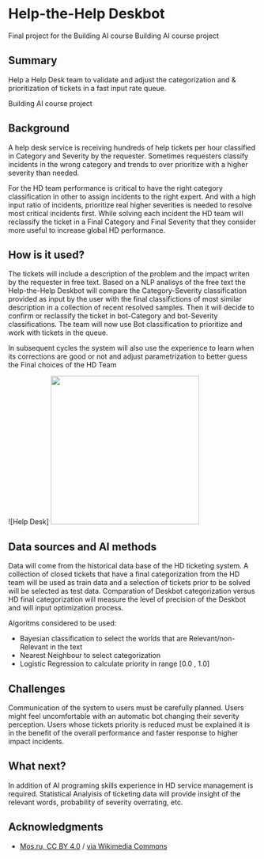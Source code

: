 <!-- This is the markdown template for the final project of the Building AI course, 
created by Reaktor Innovations and University of Helsinki. 
Copy the template, paste it to your GitHub README and edit! -->

# Help-the-Help Deskbot

Final project for the Building AI course
Building AI course project

## Summary

Help a Help Desk team to validate and adjust the categorization and & prioritization of tickets in a fast input rate queue.  

Building AI course project

## Background

A help desk service is receiving hundreds of help tickets per hour classified in Category and Severity by the requester. Sometimes requesters classify incidents in the wrong category and trends to over prioritize with a higher severity than needed. 

For the HD team performance is critical to have the right category classification in other to assign incidents to the right expert. 
And with a high input ratio of incidents, prioritize real higher severities is needed to resolve most critical incidents first.
While solving each incident the HD team will reclassify the ticket in a Final Category and Final Severity that they consider more useful to increase global HD performance.


## How is it used?

The tickets will include a description of the problem and the impact writen by the requester in free text. Based on a NLP analisys of the free text the Help-the-Help Deskbot will compare the Category-Severity classification provided as input by the user with the final classifictions of most similar description in a collection of recent resolved samples. Then it will decide to confirm or reclassify the ticket in bot-Category and bot-Severity classifications. The team will now use Bot classification to prioritize and work with tickets in the queue. 

In subsequent cycles the system will also use the experience to learn when its corrections are good or not and adjust parametrization to better guess the Final choices of the HD Team

![Help Desk] <img src="https://upload.wikimedia.org/wikipedia/commons/b/b4/%D0%A0%D0%B0%D0%B1%D0%BE%D1%82%D0%B0_%D0%BC%D0%BE%D1%81%D0%BA%D0%BE%D0%B2%D1%81%D0%BA%D0%BE%D0%B3%D0%BE_%D0%BA%D0%BE%D0%BB%D0%BB-%D1%86%D0%B5%D0%BD%D1%82%D1%80%D0%B0_%D0%BF%D0%BE_%D0%B2%D0%BE%D0%BF%D1%80%D0%BE%D1%81%D0%B0%D0%BC_%D0%BA%D0%BE%D1%80%D0%BE%D0%BD%D0%B0%D0%B2%D0%B8%D1%80%D1%83%D1%81%D0%B0.jpg" width="300">


## Data sources and AI methods
Data will come from the historical data base of the HD ticketing system. A collection of closed tickets that have a final categorization from the HD team will be used as train data and a selection of tickets prior to be solved will be selected as test data. Comparation of Deskbot categorization versus HD final categorization will measure the level of precision of the Deskbot and will input optimization process.
   
Algoritms considered to be used:
   * Bayesian classification to select the worlds that are Relevant/non-Relevant in the text
   * Nearest Neighbour to select categorization
   * Logistic Regression to calculate priority in range [0.0 , 1.0]
   
 
## Challenges

Communication of the system to users must be carefully planned. Users might feel uncomfortable with an automatic bot changing their severity perception. 
Users whose tickets priority is reduced must be explained it is in the benefit of the overall performance and faster response to higher impact incidents.

## What next?

In addition of AI programing skills experience in HD service management is required. Statistical Analyisis of ticketing data will provide insight of the relevant words, probability of severity overrating, etc.


## Acknowledgments

* [Mos.ru, CC BY 4.0](https://creativecommons.org/licenses/by/4.0) / [via Wikimedia Commons](https://creativecommons.org/licenses/by/2.0)
